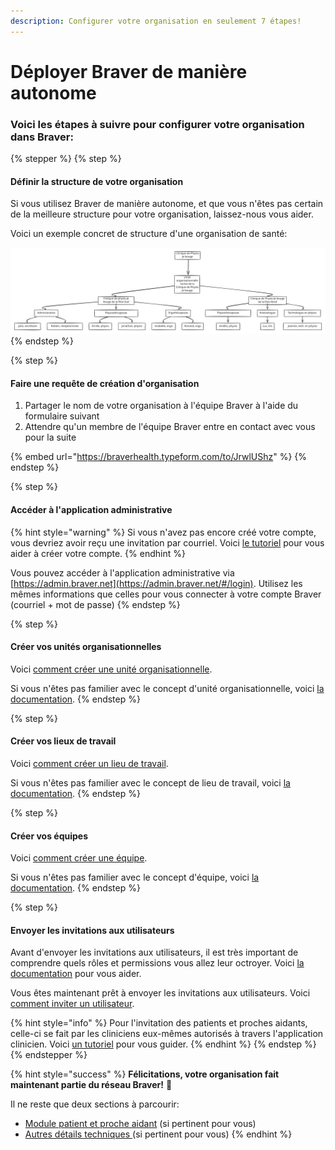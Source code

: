 ```yaml
---
description: Configurer votre organisation en seulement 7 étapes!
---
```


# Déployer Braver de manière autonome

### Voici les étapes à suivre pour configurer votre organisation dans Braver:

{% stepper %}
{% step %}
#### Définir la structure de votre organisation

Si vous utilisez Braver de manière autonome, et que vous n'êtes pas certain de la meilleure structure pour votre organisation, laissez-nous vous aider.

Voici un exemple concret de structure d'une organisation de santé:

<img src="../../.gitbook/assets/file.excalidraw (1).svg" alt="Clinique privée de physiothérapie" class="gitbook-drawing">
{% endstep %}

{% step %}
#### Faire une requête de création d'organisation

1. Partager le nom de votre organisation à l'équipe Braver à l'aide du formulaire suivant
2. Attendre qu'un membre de l'équipe Braver entre en contact avec vous pour la suite

{% embed url="https://braverhealth.typeform.com/to/JrwlUShz" %}
{% endstep %}

{% step %}
#### Accéder à l'application administrative

{% hint style="warning" %}
Si vous n'avez pas encore créé votre compte, vous devriez avoir reçu une invitation par courriel. Voici [le tutoriel](../../pour-les-professionnels/creation-de-compte/creation-de-compte-autonome.md) pour vous aider à créer votre compte.
{% endhint %}

Vous pouvez accéder à l'application administrative via [https://admin.braver.net](https://admin.braver.net/#/login). Utilisez les mêmes informations que celles pour vous connecter à votre compte Braver (courriel + mot de passe)
{% endstep %}

{% step %}
#### Créer vos unités organisationnelles

Voici [comment créer une unité organisationnelle](../unites-organisationelles/comment-creer-une-unite-organisationnelle.md).

Si vous n'êtes pas familier avec le concept d'unité organisationnelle, voici [la documentation](../unites-organisationelles/).
{% endstep %}

{% step %}
#### Créer vos lieux de travail

Voici [comment créer un lieu de travail](../lieux-de-travail/comment-creer-un-lieu-de-travail.md).

Si vous n'êtes pas familier avec le concept de lieu de travail, voici [la documentation](../lieux-de-travail/).
{% endstep %}

{% step %}
#### Créer vos équipes

Voici [comment créer une équipe](../equipes/comment-creer-une-equipe.md).

Si vous n'êtes pas familier avec le concept d'équipe, voici [la documentation](../equipes/).
{% endstep %}

{% step %}
#### Envoyer les invitations aux utilisateurs

Avant d'envoyer les invitations aux utilisateurs, il est très important de comprendre quels rôles et permissions vous allez leur octroyer. Voici [la documentation](https://app.gitbook.com/s/C7asQvRtcnnGS2hUcyO0/pour-les-administrateurs/utilisateurs/roles-et-permissions) pour vous aider.

Vous êtes maintenant prêt à envoyer les invitations aux utilisateurs. Voici[ comment inviter un utilisateur](../utilisateurs/comment-inviter-des-utilisateurs.md).

{% hint style="info" %}
Pour l'invitation des patients et proches aidants, celle-ci se fait par les cliniciens eux-mêmes autorisés à travers l'application clinicien. Voici [un tutoriel](../../pour-les-professionnels/communication-patients-et-proche-aidants/inviter-un-patient-ou-un-proche-aidant-a-rejoindre-braver.md) pour vous guider.
{% endhint %}
{% endstep %}
{% endstepper %}

{% hint style="success" %}
**Félicitations, votre organisation fait maintenant partie du réseau Braver!** 🎉

Il ne reste que deux sections à parcourir:

* [Module patient et proche aidant](https://support.braver.net/guides/pour-les-administrateurs/guide-de-configuration#le-module-patient-et-proche-aidant) (si pertinent pour vous)
* [Autres détails techniques ](https://support.braver.net/guides/pour-les-administrateurs/guide-de-configuration#autres-details-techniques)(si pertinent pour vous)
{% endhint %}
